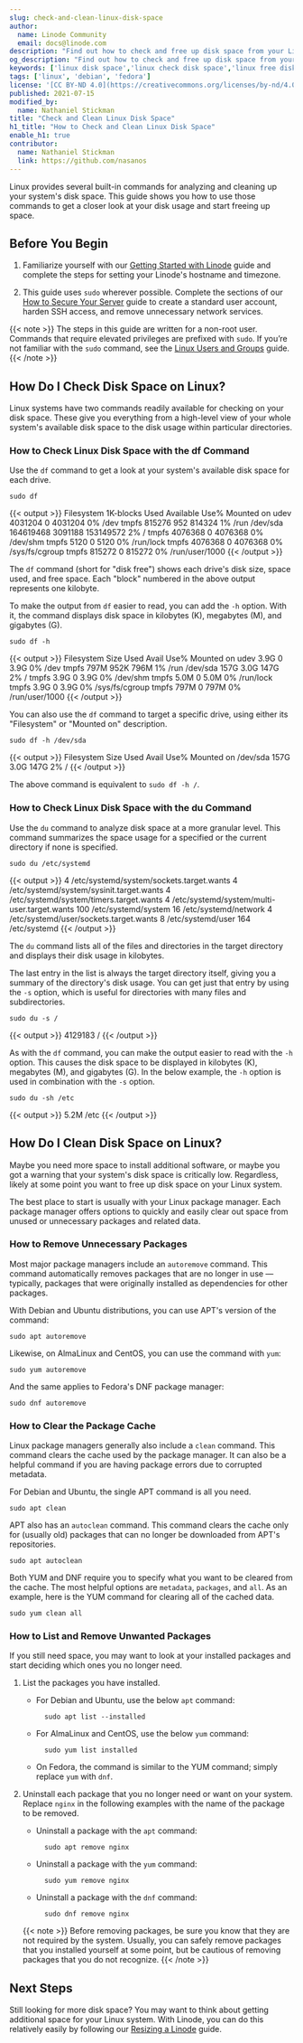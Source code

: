 ```yaml
---
slug: check-and-clean-linux-disk-space
author:
  name: Linode Community
  email: docs@linode.com
description: "Find out how to check and free up disk space from your Linux command line."
og_description: "Find out how to check and free up disk space from your Linux command line."
keywords: ['linux disk space','linux check disk space','linux free disk space']
tags: ['linux', 'debian', 'fedora']
license: '[CC BY-ND 4.0](https://creativecommons.org/licenses/by-nd/4.0)'
published: 2021-07-15
modified_by:
  name: Nathaniel Stickman
title: "Check and Clean Linux Disk Space"
h1_title: "How to Check and Clean Linux Disk Space"
enable_h1: true
contributor:
  name: Nathaniel Stickman
  link: https://github.com/nasanos
---
```


Linux provides several built-in commands for analyzing and cleaning up your system's disk space. This guide shows you how to use those commands to get a closer look at your disk usage and start freeing up space.

## Before You Begin

1. Familiarize yourself with our [Getting Started with Linode](/docs/getting-started/) guide and complete the steps for setting your Linode's hostname and timezone.

1. This guide uses `sudo` wherever possible. Complete the sections of our [How to Secure Your Server](/docs/security/securing-your-server/) guide to create a standard user account, harden SSH access, and remove unnecessary network services.

{{< note >}}
The steps in this guide are written for a non-root user. Commands that require elevated privileges are prefixed with `sudo`. If you’re not familiar with the `sudo` command, see the [Linux Users and Groups](/docs/tools-reference/linux-users-and-groups/) guide.
{{< /note >}}

## How Do I Check Disk Space on Linux?

Linux systems have two commands readily available for checking on your disk space. These give you everything from a high-level view of your whole system's available disk space to the disk usage within particular directories.

### How to Check Linux Disk Space with the df Command

Use the `df` command to get a look at your system's available disk space for each drive.

    sudo df

{{< output >}}
Filesystem     1K-blocks    Used Available Use% Mounted on
udev             4031204       0   4031204   0% /dev
tmpfs             815276     952    814324   1% /run
/dev/sda       164619468 3091188 153149572   2% /
tmpfs            4076368       0   4076368   0% /dev/shm
tmpfs               5120       0      5120   0% /run/lock
tmpfs            4076368       0   4076368   0% /sys/fs/cgroup
tmpfs             815272       0    815272   0% /run/user/1000
{{< /output >}}

The `df` command (short for "disk free") shows each drive's disk size, space used, and free space. Each "block" numbered in the above output represents one kilobyte.

To make the output from `df` easier to read, you can add the `-h` option. With it, the command displays disk space in kilobytes (K), megabytes (M), and gigabytes (G).

    sudo df -h

{{< output >}}
Filesystem      Size  Used Avail Use% Mounted on
udev            3.9G     0  3.9G   0% /dev
tmpfs           797M  952K  796M   1% /run
/dev/sda        157G  3.0G  147G   2% /
tmpfs           3.9G     0  3.9G   0% /dev/shm
tmpfs           5.0M     0  5.0M   0% /run/lock
tmpfs           3.9G     0  3.9G   0% /sys/fs/cgroup
tmpfs           797M     0  797M   0% /run/user/1000
{{< /output >}}

You can also use the `df` command to target a specific drive, using either its "Filesystem" or "Mounted on" description.

    sudo df -h /dev/sda

{{< output >}}
Filesystem      Size  Used Avail Use% Mounted on
/dev/sda        157G  3.0G  147G   2% /
{{< /output >}}

The above command is equivalent to `sudo df -h /`.

### How to Check Linux Disk Space with the du Command

Use the `du` command to analyze disk space at a more granular level. This command summarizes the space usage for a specified or the current directory if none is specified.

    sudo du /etc/systemd

{{< output >}}
4 /etc/systemd/system/sockets.target.wants
4 /etc/systemd/system/sysinit.target.wants
4 /etc/systemd/system/timers.target.wants
4 /etc/systemd/system/multi-user.target.wants
100 /etc/systemd/system
16 /etc/systemd/network
4 /etc/systemd/user/sockets.target.wants
8 /etc/systemd/user
164 /etc/systemd
{{< /output >}}

The `du` command lists all of the files and directories in the target directory and displays their disk usage in kilobytes.

The last entry in the list is always the target directory itself, giving you a summary of the directory's disk usage. You can get just that entry by using the `-s` option, which is useful for directories with many files and subdirectories.

    sudo du -s /

{{< output >}}
4129183 /
{{< /output >}}

As with the `df` command, you can make the output easier to read with the `-h` option. This causes the disk space to be displayed in kilobytes (K), megabytes (M), and gigabytes (G). In the below example, the `-h` option is used in combination with the `-s` option.

    sudo du -sh /etc

{{< output >}}
5.2M /etc
{{< /output >}}

## How Do I Clean Disk Space on Linux?

Maybe you need more space to install additional software, or maybe you got a warning that your system's disk space is critically low. Regardless, likely at some point you want to free up disk space on your Linux system.

The best place to start is usually with your Linux package manager. Each package manager offers options to quickly and easily clear out space from unused or unnecessary packages and related data.

### How to Remove Unnecessary Packages

Most major package managers include an `autoremove` command. This command automatically removes packages that are no longer in use — typically, packages that were originally installed as dependencies for other packages.

With Debian and Ubuntu distributions, you can use APT's version of the command:

    sudo apt autoremove

Likewise, on AlmaLinux and CentOS, you can use the command with `yum`:

    sudo yum autoremove

And the same applies to Fedora's DNF package manager:

    sudo dnf autoremove

### How to Clear the Package Cache

Linux package managers generally also include a `clean` command. This command clears the cache used by the package manager. It can also be a helpful command if you are having package errors due to corrupted metadata.

For Debian and Ubuntu, the single APT command is all you need.

    sudo apt clean

APT also has an `autoclean` command. This command clears the cache only for (usually old) packages that can no longer be downloaded from APT's repositories.

    sudo apt autoclean

Both YUM and DNF require you to specify what you want to be cleared from the cache. The most helpful options are `metadata`, `packages`, and `all`. As an example, here is the YUM command for clearing all of the cached data.

    sudo yum clean all

### How to List and Remove Unwanted Packages

If you still need space, you may want to look at your installed packages and start deciding which ones you no longer need.

1. List the packages you have installed.

    - For Debian and Ubuntu, use the below `apt` command:

            sudo apt list --installed

    - For AlmaLinux and CentOS, use the below `yum` command:

            sudo yum list installed

    - On Fedora, the command is similar to the YUM command; simply replace `yum` with `dnf`.

1. Uninstall each package that you no longer need or want on your system. Replace `nginx` in the following examples with the name of the package to be removed.

    - Uninstall a package with the `apt` command:

            sudo apt remove nginx

    - Uninstall a package with the `yum` command:

            sudo yum remove nginx

    - Uninstall a package with the `dnf` command:

            sudo dnf remove nginx

    {{< note >}}
Before removing packages, be sure you know that they are not required by the system. Usually, you can safely remove packages that you installed yourself at some point, but be cautious of removing packages that you do not recognize.
    {{< /note >}}

## Next Steps

Still looking for more disk space? You may want to think about getting additional space for your Linux system. With Linode, you can do this relatively easily by following our [Resizing a Linode](/docs/guides/resizing-a-linode/) guide.
